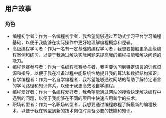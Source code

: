 ## 用户故事
### 角色
* 编程初学者：作为一名编程初学者，我希望能够通过互动式学习平台学习编程基础，以便于我能够在实际操作中更好地理解编程概念和逻辑。
* 高级编程学习者：作为一名有一定基础的编程学习者，我想要接触更多高级编程案例和练习，以便于我通过解决实际问题来提高我的编程技能和解决问题的能力。
* 编程竞赛参与者：作为一名编程竞赛参与者，我需要访问到特定语言的训练资源和指导，以便于我在准备过程中能系统性地提升我的算法和数据结构知识。
* 自学编程者：作为一名自学编程者，我希望能够通过网站的帮助了解特定语言的学习路径和知识体系，以便于我更高效地自学编程。
* 编程爱好者：作为一名编程爱好者，我希望能通过网站的搜索快速解决编程中遇到的问题，以便于我能够在不同的项目中快速应用新学的技术。
* 职场转型者：作为一名职场转型者，我想要通过编程教程了解最新的编程技术，以便于我在转型到新的技术岗位时具备必要的技能和知识。
